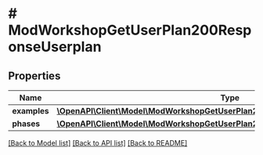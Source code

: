 # # ModWorkshopGetUserPlan200ResponseUserplan

## Properties

Name | Type | Description | Notes
------------ | ------------- | ------------- | -------------
**examples** | [**\OpenAPI\Client\Model\ModWorkshopGetUserPlan200ResponseUserplanExamplesInner[]**](ModWorkshopGetUserPlan200ResponseUserplanExamplesInner.md) |  |
**phases** | [**\OpenAPI\Client\Model\ModWorkshopGetUserPlan200ResponseUserplanPhasesInner[]**](ModWorkshopGetUserPlan200ResponseUserplanPhasesInner.md) |  |

[[Back to Model list]](../../README.md#models) [[Back to API list]](../../README.md#endpoints) [[Back to README]](../../README.md)
